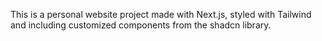 This is a personal website project made with Next.js, styled with Tailwind and including customized components from the shadcn library.